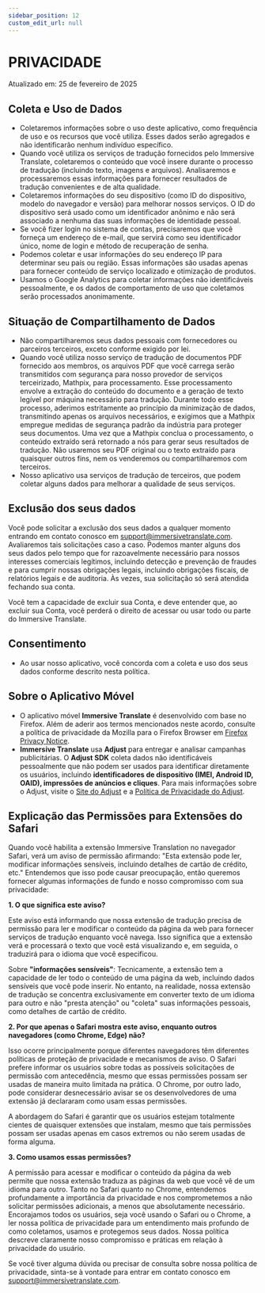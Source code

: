 ```yaml
---
sidebar_position: 12
custom_edit_url: null
---
```


# PRIVACIDADE

Atualizado em: 25 de fevereiro de 2025

## Coleta e Uso de Dados

- Coletaremos informações sobre o uso deste aplicativo, como frequência de uso e os recursos que você utiliza. Esses dados serão agregados e não identificarão nenhum indivíduo específico.
- Quando você utiliza os serviços de tradução fornecidos pelo Immersive Translate, coletaremos o conteúdo que você insere durante o processo de tradução (incluindo texto, imagens e arquivos). Analisaremos e processaremos essas informações para fornecer resultados de tradução convenientes e de alta qualidade.
- Coletaremos informações do seu dispositivo (como ID do dispositivo, modelo do navegador e versão) para melhorar nossos serviços. O ID do dispositivo será usado como um identificador anônimo e não será associado a nenhuma das suas informações de identidade pessoal.
- Se você fizer login no sistema de contas, precisaremos que você forneça um endereço de e-mail, que servirá como seu identificador único, nome de login e método de recuperação de senha.
- Podemos coletar e usar informações do seu endereço IP para determinar seu país ou região. Essas informações são usadas apenas para fornecer conteúdo de serviço localizado e otimização de produtos.
- Usamos o Google Analytics para coletar informações não identificáveis pessoalmente, e os dados de comportamento de uso que coletamos serão processados anonimamente.

## Situação de Compartilhamento de Dados

- Não compartilharemos seus dados pessoais com fornecedores ou parceiros terceiros, exceto conforme exigido por lei.
- Quando você utiliza nosso serviço de tradução de documentos PDF fornecido aos membros, os arquivos PDF que você carrega serão transmitidos com segurança para nosso provedor de serviços terceirizado, Mathpix, para processamento. Esse processamento envolve a extração do conteúdo do documento e a geração de texto legível por máquina necessário para tradução. Durante todo esse processo, aderimos estritamente ao princípio da minimização de dados, transmitindo apenas os arquivos necessários, e exigimos que a Mathpix empregue medidas de segurança padrão da indústria para proteger seus documentos. Uma vez que a Mathpix conclua o processamento, o conteúdo extraído será retornado a nós para gerar seus resultados de tradução. Não usaremos seu PDF original ou o texto extraído para quaisquer outros fins, nem os venderemos ou compartilharemos com terceiros.
- Nosso aplicativo usa serviços de tradução de terceiros, que podem coletar alguns dados para melhorar a qualidade de seus serviços.

## Exclusão dos seus dados

Você pode solicitar a exclusão dos seus dados a qualquer momento entrando em contato conosco em support@immersivetranslate.com. Avaliaremos tais solicitações caso a caso. Podemos manter alguns dos seus dados pelo tempo que for razoavelmente necessário para nossos interesses comerciais legítimos, incluindo detecção e prevenção de fraudes e para cumprir nossas obrigações legais, incluindo obrigações fiscais, de relatórios legais e de auditoria. Às vezes, sua solicitação só será atendida fechando sua conta.

Você tem a capacidade de excluir sua Conta, e deve entender que, ao excluir sua Conta, você perderá o direito de acessar ou usar todo ou parte do Immersive Translate.

## Consentimento

- Ao usar nosso aplicativo, você concorda com a coleta e uso dos seus dados conforme descrito nesta política.

## Sobre o Aplicativo Móvel

- O aplicativo móvel **Immersive Translate** é desenvolvido com base no Firefox. Além de aderir aos termos mencionados neste acordo, consulte a política de privacidade da Mozilla para o Firefox Browser em [Firefox Privacy Notice](https://www.mozilla.org/privacy/firefox/).
- **Immersive Translate** usa **Adjust** para entregar e analisar campanhas publicitárias. O **Adjust SDK** coleta dados não identificáveis pessoalmente que não podem ser usados para identificar diretamente os usuários, incluindo **identificadores de dispositivo (IMEI, Android ID, OAID), impressões de anúncios e cliques**. Para mais informações sobre o Adjust, visite o [Site do Adjust](https://www.adjust.com/) e a [Política de Privacidade do Adjust](https://www.adjust.com/terms/privacy-policy/).

## Explicação das Permissões para Extensões do Safari

Quando você habilita a extensão Immersive Translation no navegador Safari, verá um aviso de permissão afirmando: "Esta extensão pode ler, modificar informações sensíveis, incluindo detalhes de cartão de crédito, etc." Entendemos que isso pode causar preocupação, então queremos fornecer algumas informações de fundo e nosso compromisso com sua privacidade:

**1. O que significa este aviso?**

Este aviso está informando que nossa extensão de tradução precisa de permissão para ler e modificar o conteúdo da página da web para fornecer serviços de tradução enquanto você navega. Isso significa que a extensão verá e processará o texto que você está visualizando e, em seguida, o traduzirá para o idioma que você especificou.

Sobre **"informações sensíveis"**: Tecnicamente, a extensão tem a capacidade de ler todo o conteúdo de uma página da web, incluindo dados sensíveis que você pode inserir. No entanto, na realidade, nossa extensão de tradução se concentra exclusivamente em converter texto de um idioma para outro e não "presta atenção" ou "coleta" suas informações pessoais, como detalhes de cartão de crédito.

**2. Por que apenas o Safari mostra este aviso, enquanto outros navegadores (como Chrome, Edge) não?**

Isso ocorre principalmente porque diferentes navegadores têm diferentes políticas de proteção de privacidade e mecanismos de aviso. O Safari prefere informar os usuários sobre todas as possíveis solicitações de permissão com antecedência, mesmo que essas permissões possam ser usadas de maneira muito limitada na prática. O Chrome, por outro lado, pode considerar desnecessário avisar se os desenvolvedores de uma extensão já declararam como usam essas permissões.

A abordagem do Safari é garantir que os usuários estejam totalmente cientes de quaisquer extensões que instalam, mesmo que tais permissões possam ser usadas apenas em casos extremos ou não serem usadas de forma alguma.

**3. Como usamos essas permissões?**

A permissão para acessar e modificar o conteúdo da página da web permite que nossa extensão traduza as páginas da web que você vê de um idioma para outro. Tanto no Safari quanto no Chrome, entendemos profundamente a importância da privacidade e nos comprometemos a não solicitar permissões adicionais, a menos que absolutamente necessário. Encorajamos todos os usuários, seja você usando o Safari ou o Chrome, a ler nossa política de privacidade para um entendimento mais profundo de como coletamos, usamos e protegemos seus dados. Nossa política descreve claramente nosso compromisso e práticas em relação à privacidade do usuário.

Se você tiver alguma dúvida ou precisar de consulta sobre nossa política de privacidade, sinta-se à vontade para entrar em contato conosco em support@immersivetranslate.com.
